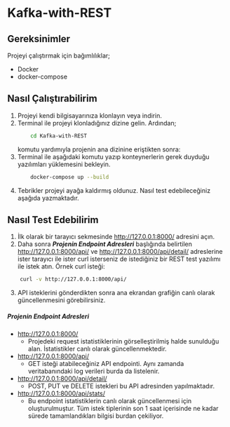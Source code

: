 # Kafka-with-REST


## Gereksinimler

Projeyi çalıştırmak için bağımlılıklar;

* Docker
* docker-compose


## Nasıl Çalıştırabilirim

1. Projeyi kendi bilgisayarınıza klonlayın veya indirin.
2. Terminal ile projeyi klonladığınız dizine gelin. Ardından;
    ```bash
        cd Kafka-with-REST
    ```
    komutu yardımıyla projenin ana dizinine eriştikten sonra:
3. Terminal ile aşağıdaki komutu yazıp konteynerlerin gerek duyduğu yazılımları yüklemesini bekleyin.
    ```bash
        docker-compose up --build
    ```
4. Tebrikler projeyi ayağa kaldırmış oldunuz. Nasıl test edebileceğiniz aşağıda yazmaktadır.


## Nasıl Test Edebilirim

1. İlk olarak bir tarayıcı sekmesinde http://127.0.0.1:8000/ adresini açın.
2. Daha sonra **_Projenin Endpoint Adresleri_** başlığında belirtilen http://127.0.0.1:8000/api/ ve http://127.0.0.1:8000/api/detail/ adreslerine ister tarayıcı ile ister curl isterseniz de istediğiniz bir REST test yazılımı ile istek atın. Örnek curl isteği: 
```bash
    curl -v http://127.0.0.1:8000/api/
```
3. API isteklerini gönderdikten sonra ana ekrandan grafiğin canlı olarak güncellenmesini görebilirsiniz.

##### Projenin Endpoint Adresleri

* http://127.0.0.1:8000/
    - Projedeki request istatistiklerinin görselleştirilmiş halde sunulduğu alan. İstatistikler canlı olarak güncellenmektedir.
* http://127.0.0.1:8000/api/
    - GET isteği atabileceğiniz API endpointi. Aynı zamanda veritabanındaki log verileri burda da listelenir.
* http://127.0.0.1:8000/api/detail/
    - POST, PUT ve DELETE istekleri bu API adresinden yapılmaktadır.
* http://127.0.0.1:8000/api/stats/
    - Bu endpoint istatistiklerin canlı olarak güncellenmesi için oluşturulmuştur. Tüm istek tiplerinin son 1 saat içerisinde ne kadar sürede tamamlandıkları bilgisi burdan çekiliyor.



